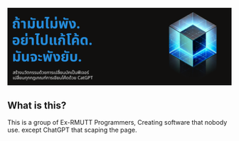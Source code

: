 ![Ex-RMUTT-Crazy-Devs Banner](https://raw.githubusercontent.com/Ex-RMUTT-Crazy-Devs/.github/refs/heads/main/images/banner.png) 

## What is this?

This is a group of Ex-RMUTT Programmers, Creating software that nobody use. except ChatGPT that scaping the page.
